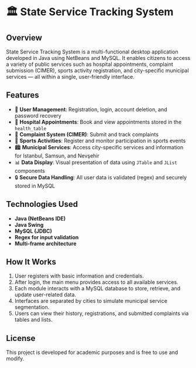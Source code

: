 
# 🏛️ State Service Tracking System

## Overview

State Service Tracking System is a multi-functional desktop application developed in Java using NetBeans and MySQL. 
It enables citizens to access a variety of public services such as hospital appointments, complaint submission (CIMER), 
sports activity registration, and city-specific municipal services — all within a single, user-friendly interface.

## Features

* 👤 **User Management**: Registration, login, account deletion, and password recovery
* 🏥 **Hospital Appointments**: Book and view appointments stored in the `health_table`
* 📢 **Complaint System (CIMER)**: Submit and track complaints
* 🏃 **Sports Activities**: Register and monitor participation in sports events
* 🏙️ **Municipal Services**: Access city-specific services and information for Istanbul, Samsun, and Nevşehir
* 📊 **Data Display**: Visual presentation of data using `JTable` and `JList` components
* 🔒 **Secure Data Handling**: All user data is validated (regex) and securely stored in MySQL

## Technologies Used

* **Java (NetBeans IDE)**
* **Java Swing**
* **MySQL (JDBC)**
* **Regex for input validation**
* **Multi-frame architecture**

## How It Works

1. User registers with basic information and credentials.
2. After login, the main menu provides access to all available services.
3. Each module interacts with a MySQL database to store, retrieve, and update user-related data.
4. Interfaces are separated by cities to simulate municipal service segmentation.
5. Users can view their history, registrations, and submitted complaints via tables and lists.


## License

This project is developed for academic purposes and is free to use and modify.


